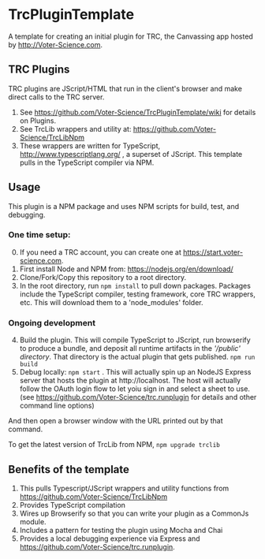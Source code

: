 # TrcPluginTemplate
A template  for creating an initial plugin for TRC, the Canvassing app hosted by http://Voter-Science.com. 

## TRC Plugins
TRC plugins are JScript/HTML that run in the client's browser and make direct calls to the TRC server. 

1. See https://github.com/Voter-Science/TrcPluginTemplate/wiki for details on Plugins. 
2. See TrcLib wrappers and utility at: https://github.com/Voter-Science/TrcLibNpm
3. These wrappers are written for TypeScript, http://www.typescriptlang.org/ , a superset of JScript. This template pulls in the TypeScript compiler via NPM. 

## Usage
This plugin is a NPM package and uses NPM scripts for build, test, and debugging.  

### One time setup:
0. If you need a TRC account, you can create one at https://start.voter-science.com. 
1. First install Node and NPM from: https://nodejs.org/en/download/ 
2. Clone/Fork/Copy this repository to a root directory.
3. In the root directory, run ```npm install``` to pull down packages. Packages include the TypeScript compiler, testing framework, core TRC wrappers, etc. This will download them to a 'node_modules' folder. 

### Ongoing development
4. Build the plugin. This will compile TypeScript to JScript, run browserify to produce a bundle, and deposit all runtime artifacts in the _'/public' directory_. That directory is the actual plugin that gets published. ```npm run build```
5. Debug locally: ```npm start``` . This will actually spin up an NodeJS Express server that hosts the plugin at http://localhost. The host will actually follow the OAuth login flow to let yoiu sign in and select a sheet to use.  (see https://github.com/Voter-Science/trc.runplugin for details and other command line options) 

And then open a browser window with the URL printed out by that command. 


To get the latest version of TrcLib from NPM, 
```npm upgrade trclib```


## Benefits of the template
1. This pulls Typescript/JScript wrappers and utility functions from https://github.com/Voter-Science/TrcLibNpm
2. Provides TypeScript compilation 
3. Wires up Browserify so that you can write your plugin as a CommonJs module. 
4. Includes a pattern for testing the plugin using Mocha and Chai
5. Provides a local debugging experience via Express and https://github.com/Voter-Science/trc.runplugin. 



 

